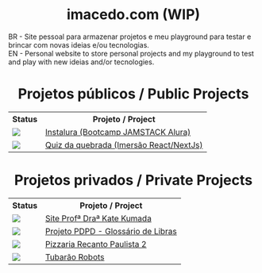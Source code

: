 <h1 align="center">imacedo.com (WIP)</h1>
<p>
  BR - Site pessoal para armazenar projetos e meu playground para testar e brincar com novas ideias e/ou tecnologias. <br />
  EN - Personal website to store personal projects and my playground to test and play with new ideias and/or tecnologies.
</p> 

<h1 align="center">Projetos públicos / Public Projects</h1>
<table align="center">
  <tr>
    <th>Status</th>
    <th>Projeto / Project</th>
  </tr>
  <tr>
    <td>
      <img src="https://img.shields.io/badge/Vercel-000000?style=for-the-badge&logo=vercel&logoColor=white"/>
    </td>
    <td>
      <a href="https://github.com/Imacedoo/instalura">
        Instalura (Bootcamp JAMSTACK Alura)
      </a>
    </td>
  </tr>
  <tr>
    <td>
      <img src="https://img.shields.io/badge/Vercel-000000?style=for-the-badge&logo=vercel&logoColor=white"/>
    </td>
    <td>
      <a href="https://github.com/Imacedoo/quiz-da-quebrada">
        Quiz da quebrada (Imersão React/NextJs)
      </a>
    </td>
  </tr>
</table>

<h1 align="center">Projetos privados / Private Projects</h1>
<table align="center">
  <tr>
    <th>Status</th>
    <th>Projeto / Project</th>
  </tr>
  <tr>
    <td>
      <img src="https://img.shields.io/badge/Locaweb-success-3FB911"/>
    </td>
    <td>
      <a href="https://www.katekumada.com.br/">
        Site Profª Draª Kate Kumada
      </a>
    </td>
  </tr>
  <tr>
    <td>
      <img src="https://img.shields.io/badge/Locaweb-success-3FB911"/>
    </td>
    <td>
      <a href="https://www.katekumada.com.br/glossario-librateca/glossario/">
        Projeto PDPD - Glossário de Libras
      </a>
    </td>
  </tr>
  <tr>
    <td>
      <img src="https://img.shields.io/badge/HostGator-success-3FB911"/>
    </td>
    <td>
      <a href="https://recantopaulistaparaiso2.com.br/">
        Pizzaria Recanto Paulista 2
      </a>
    </td>
  </tr>
  <tr>
    <td>
      <img src="https://img.shields.io/badge/Vercel-000000?style=for-the-badge&logo=vercel&logoColor=white"/>
    </td>
    <td>
      <a href="https://www.tubaraorobots.com.br/">
        Tubarão Robots
      </a>  
    </td>
  </tr>
</table>
